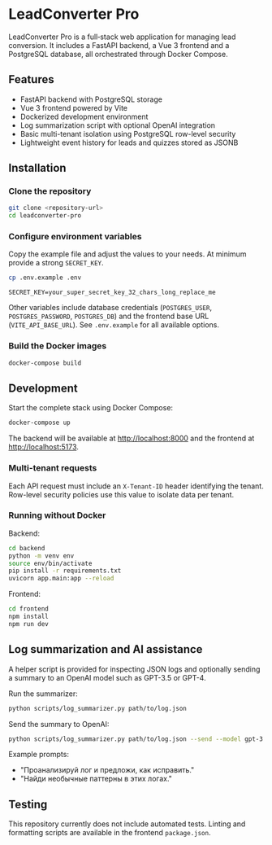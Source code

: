 # LeadConverter Pro

LeadConverter Pro is a full‑stack web application for managing lead conversion.
It includes a FastAPI backend, a Vue 3 frontend and a PostgreSQL database, all
orchestrated through Docker Compose.

## Features
- FastAPI backend with PostgreSQL storage
- Vue 3 frontend powered by Vite
- Dockerized development environment
- Log summarization script with optional OpenAI integration
- Basic multi-tenant isolation using PostgreSQL row-level security
- Lightweight event history for leads and quizzes stored as JSONB

## Installation
### Clone the repository
```bash
git clone <repository-url>
cd leadconverter-pro
```

### Configure environment variables
Copy the example file and adjust the values to your needs. At minimum provide a
strong `SECRET_KEY`.
```bash
cp .env.example .env
```
```env
SECRET_KEY=your_super_secret_key_32_chars_long_replace_me
```
Other variables include database credentials (`POSTGRES_USER`,
`POSTGRES_PASSWORD`, `POSTGRES_DB`) and the frontend base URL
(`VITE_API_BASE_URL`). See `.env.example` for all available options.

### Build the Docker images
```bash
docker-compose build
```

## Development
Start the complete stack using Docker Compose:
```bash
docker-compose up
```
The backend will be available at <http://localhost:8000> and the frontend at
<http://localhost:5173>.

### Multi-tenant requests
Each API request must include an `X-Tenant-ID` header identifying the tenant.
Row-level security policies use this value to isolate data per tenant.

### Running without Docker
Backend:
```bash
cd backend
python -m venv env
source env/bin/activate
pip install -r requirements.txt
uvicorn app.main:app --reload
```

Frontend:
```bash
cd frontend
npm install
npm run dev
```

## Log summarization and AI assistance
A helper script is provided for inspecting JSON logs and optionally sending a
summary to an OpenAI model such as GPT-3.5 or GPT-4.

Run the summarizer:
```bash
python scripts/log_summarizer.py path/to/log.json
```

Send the summary to OpenAI:
```bash
python scripts/log_summarizer.py path/to/log.json --send --model gpt-3.5-turbo
```

Example prompts:
- "Проанализируй лог и предложи, как исправить."
- "Найди необычные паттерны в этих логах."

## Testing
This repository currently does not include automated tests. Linting and
formatting scripts are available in the frontend `package.json`.
